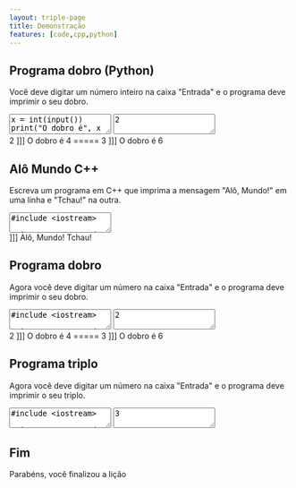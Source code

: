 ```yaml
---
layout: triple-page
title: Demonstração
features: [code,cpp,python]
---
```


## Programa dobro (Python)

Você deve digitar um número inteiro na caixa "Entrada" e o programa deve imprimir o seu dobro.

<textarea class="code lang-python">
x = int(input())
print("O dobro é", x * 2)
</textarea>

<textarea class="stdin">2</textarea>
<div class="testcases">
2
]]]
O dobro é 4
=====
3
]]]
O dobro é 6
</div>

## Alô Mundo C++

Escreva um programa em C++ que imprima a mensagem "Alô, Mundo!" em uma linha e "Tchau!" na outra.

<textarea class="code lang-cpp">
#include &lt;iostream&gt;

using namespace std;

int main() {
  cout &lt;&lt; "Alô, Mundo!" &lt;&lt; endl;
  cout &lt;&lt; "Tchau!" &lt;&lt; endl;
  return 0;
}</textarea>

<div class="testcases">
]]]
Alô, Mundo!
Tchau!
</div>

## Programa dobro

Agora você deve digitar um número na caixa "Entrada" e o programa deve imprimir o seu dobro.

<textarea class="code lang-cpp">
#include &lt;iostream&gt;

using namespace std;

int main() {
  int x;
  cin >> x; 
  cout &lt;&lt; "O dobro é " &lt;&lt; (x * 2) &lt;&lt; endl;
  return 0;
}</textarea>

<textarea class="stdin">2</textarea>

<div class="testcases">
2
]]]
O dobro é 4
=====
3
]]]
O dobro é 6
</div>

## Programa triplo

Agora você deve digitar um número na caixa "Entrada" e o programa deve imprimir o seu triplo.

<textarea class="code lang-cpp">
#include &lt;iostream&gt;

using namespace std;

int main() {
  int x;
  cin >> x; 
  cout &lt;&lt; "O triplo é " &lt;&lt; (x * 3) &lt;&lt; endl;
  return 0;
}</textarea>

<textarea class="stdin">3</textarea>

## Fim

Parabéns, você finalizou a lição

